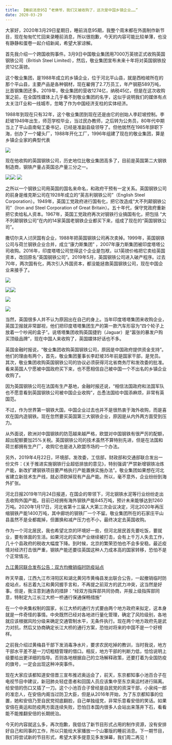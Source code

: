 ```yaml
---
title: 【睡前消息95】“老佛爷，我们又被收购了，这次是中国乡镇企业……”
date: 2020-03-29
---
```


大家好，2020年3月29日星期日，睡前消息95期，我整个周末都在外面制作新节目，现在匆匆忙忙回来录睡前消息，所以很抱歉，今天的内容可能比较单薄，也没有静静和蛋卷一起介绍新闻，希望大家谅解。

首先我介绍一个跨国收购事件。3月9日中国敬业集团用7000万英镑正式收购英国钢铁公司（British
Steel Limited），然后，敬业集团宣布未来十年将对英国钢铁投资12亿英镑。

这个敬业集团，是1988年成立的乡镇企业，位于河北平山县，就是西柏坡所在的那个平山县，主要产品是各种钢材，现在雇佣了2.7万员工，年产钢筋589万吨，比首钢集团还多。2019年，敬业集团的营收1274亿，纳税45亿，但是在这次收购案之前，在全国性媒体上几乎看不到敬业集团的名字，这似乎说明我们的媒体有点太关注IT业和一线城市，忽略了作为中国经济支柱的实体经济。

1988年到现在只有32年，这个敬业集团到现在还是由它的创始人李赶坡控制。李赶坡1949年出生，师范学校毕业，当过民办教师，之后转为公务员，80年代中期当上了平山县南甸工委书记，已经是准副县级领导了。但他居然在1985年辞职下海，创办了一个罐头厂，1988年开化工厂，1996年组建了现在的敬业集团，算是乡镇企业家的典型代表

![](/images/btnews/0001_0100/0095/image1.webp)

现在他收购的英国钢铁公司，历史地位比敬业集团高多了，目前是英国第二大钢铁制造商，钢铁产量占英国总产量三分之一。

![](/images/btnews/0001_0100/0095/image2.webp)![](/images/btnews/0001_0100/0095/image3.webp)
![](/images/btnews/0001_0100/0095/image4.webp)

之所以一个钢铁公司用英国的国名来命名，和政府干预有一定关系。英国钢铁公司的前身是维克斯公司在1928年成立的“英吉利钢铁公司”（English
Steel
Corporation）。1949年，英国工党政府进行国有化，把它改造成“大不列颠钢铁公司”（Iron
and Steel Corporation of Great
Britain）。五十年代，保守党政府重新把它卖给私人资本。1967年，英国工党政府再次对钢铁行业搞国有化，把包括
“大不列颠钢铁公司”在内的14家英国老钢铁企业都买下来，组成了现在的“英国钢铁公司”。

撒切尔夫人讨厌国有企业，1988年把英国钢铁公司再次卖掉。1999年，英国钢铁公司与荷兰钢铁企业合并，成立“康力斯集团”
，2007年康力斯集团被印度塔塔公司收购。2016年，印度塔塔公司觉得这个企业是包袱，以1英镑价格把它卖给英国资本，改回原名“英国钢铁公司”。2019年5月，英国钢铁公司进入破产程序。过去70年，两次国有化，两次引入外国资本，都没能拯救英国钢铁公司，现在中国企业来接手了。

![](/images/btnews/0001_0100/0095/image5.webp)

![](/images/btnews/0001_0100/0095/image6.webp)![](/images/btnews/0001_0100/0095/image7.webp)

![](/images/btnews/0001_0100/0095/image8.webp)

![](/images/btnews/0001_0100/0095/image9.webp)

当然，英国很多人并不认为原因出在自己的身上。当年印度塔塔集团来收购企业，英国卫报就非常鄙视，他们把印度塔塔集团生产的第一款汽车形容为“四个轮子上放着一个吵闹的盒子”。说塔塔集团收购英国捷豹（Jaguar）是“嚣张的暴发户购买顶级品牌”，现在中国人来收购了，英国媒体好话也不多。

英国金融时报说，“敬业集团收购英国钢铁公司，原因是中国政府提供资金支持”。他们的理由有两个，首先，敬业集团董事长李赶坡35年前是国家干部，是党员。其次，敬业集团收购英国钢铁公司的协议必须获得河北省商务厅和发改委的批准。看来英国人宁愿被中国政府买下来，也不愿相信自己被中国一个不出名的乡镇企业收购了。

因为英国钢铁公司在法国有生产基地，金融时报还说，“相信法国政府和法国军队也不愿意看到英国钢铁公司被中国企业收购”，怂恿法国给中国添麻烦，非常有英国范。

不过，作为世界第一钢铁大国，中国企业过去也并不是很热衷于海外收购，而是喜欢在国内造钢铁。现在忽然要买英国第三大钢铁企业，原因是从内外两方面受到压力。

从外面说，欧洲对中国钢铁的防范越来越严格，欧盟对中国钢铁有很严厉的配额，超出配额要加25%关税。英国钢铁公司的技术虽然不算特别先进，但是在法国和荷兰都拥有生产厂，收购它也是进入欧盟市场的一个办法。

另外，2019年4月22日，环境部，发改委，工信部，财政部和交通部联合发出一份文件：《关于推进实施钢铁行业超低排放的意见》，特别强调“严禁新增钢铁冶炼产能，新改扩建钢铁项目要严格执行产能置换实施办法”。敬业集团如果想在河北省建立新技术生产线，就必须砍掉现有产品产能。所以，毫不意外，企业纷纷到海外扩张。

河北日报2019年11月24日报道，在国企的带领下，河北钢铁水泥等行业纷纷走出去收购外国产能。目前已经拥有海外钢铁产能845万吨，预计未来能够达到1260万吨。2020年1月17日，河北省第十三届人大第三次会议决定，河北2020年再压缩钢铁产能1400万吨，其中廊坊的钢铁厂一个不留。敬业集团所在的石家庄平山县虽然不是全都裁掉，但置换和减产压力也不小，最终决定去英国收购。

作为一个河北居民，我也希望北京的环境好一些，但河北居民首先要吃饭，要就业，要有体面的生活。如果河北的实体产业继续被打击，会有上千万人失去工作，几十个县政府的税收大幅度下降。到时候，北京的繁荣恐怕也不会多安稳。最近疫情对经济打击很严重，钢铁产能还要往英国这种人力成本高的国家转移，恐怕不是个正常情况。

[九江黄冈联合发布公告：双方均撤销临时防疫站点](https://www.guancha.cn/politics/2020_03_28_544196.shtml)

昨天早晨，江西九江市浔阳区和湖北黄冈市黄梅县发出联合公告，一起撤销临时防疫站点，标志着九江和黄冈握手言和，不再提之前双方的武力冲突，这当然是好事。但是，我注意到通告的措辞：“经双方指挥部共同协商，并报上级指挥部同意，特制定九江长江大桥一桥通行保通保畅措施”

在一个中央集权制的国家，长江大桥的通行方式要由两个地方政府来拟定，这本身就是一件奇怪的事情。中央既然已经对各地进行量化管理，确定了风险级别，各地就应该根据风险分级来确定交通管制水平，无条件执行。现在两个地方政府先是武力对抗，然后又协商确定长江大桥的通行方案，恐怕对将来的中国不是一个好榜样。

之前我介绍过黄梅县干部下发消毒净水片，要求农民吃掉的教训，当时我说，地方干部水平差不是一刀切粗糙管理的借口。相反，地方干部的判断力低，恰恰说明上级要给出更详细的指导。否则各地根据自己的立场解释政策，还要打着为全国防疫的旗号，一定会出现这种冲突事件。

现在大家应该都知道安倍晋三宣布推迟奥运会了，前天，东京都知事小池百合子在电视节目中建议，新冠肺炎轻症患者和回国人员应该集中至东京奥运村进行隔离。给安倍的伤口又插了一刀。这个小池百合子曾经是自民党的资深干部，小泉纯一郎的准恋人，在安倍内阁当过防卫大臣，但是从2016年开始，为了东京都知事的位置，她和安倍乃至自民党彻底翻脸，自己单独组党，非常乐意看安倍的笑话。如果安倍在奥运和防疫两方面连续失败，恐怕日本国内很多人会站出来落井下石，看看能不能推翻安倍的长期统治。

今天的内容就这么多，再次抱歉，我低估了新节目形式占用的制作资源，没有安排好自己和同事的工作，所以只能给大家播放一个山寨版的睡前消息。下一期节目，我们将尝试新的节目形式，希望大家多提意见多发弹幕，我们周二再见！

